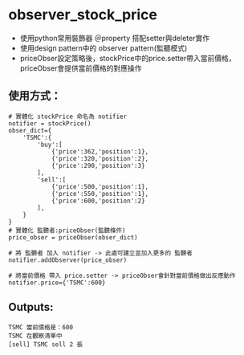 # observer_stock_price
* 使用python常用裝飾器 ＠property 搭配setter與deleter實作
* 使用design pattern中的 observer pattern(監聽模式)
* priceObser設定策略後，stockPrice中的price.setter帶入當前價格，priceObser會提供當前價格的對應操作

## 使用方式：
```python=
# 實體化 stockPrice 命名為 notifier
notifier = stockPrice()
obser_dict={
    'TSMC':{
        'buy':[
            {'price':362,'position':1},
            {'price':320,'position':2},
            {'price':290,'position':3}
        ],
        'sell':[
            {'price':500,'position':1},
            {'price':550,'position':1},
            {'price':600,'position':2}
        ],
    }
}
# 實體化 監聽者:priceObser(監聽條件)
price_obser = priceObser(obser_dict)

# 將 監聽者 加入 notifier -> 此處可建立並加入更多的 監聽者 
notifier.addObserver(price_obser)

# 將當前價格 帶入 price.setter -> priceObser會針對當前價格做出反應動作
notifier.price={'TSMC':600}
```
## Outputs:
```
TSMC 當前價格是：600
TSMC 在觀察清單中
[sell] TSMC sell 2 張
```
